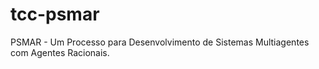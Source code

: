 # tcc-psmar
PSMAR - Um Processo para Desenvolvimento de Sistemas Multiagentes com Agentes Racionais.

